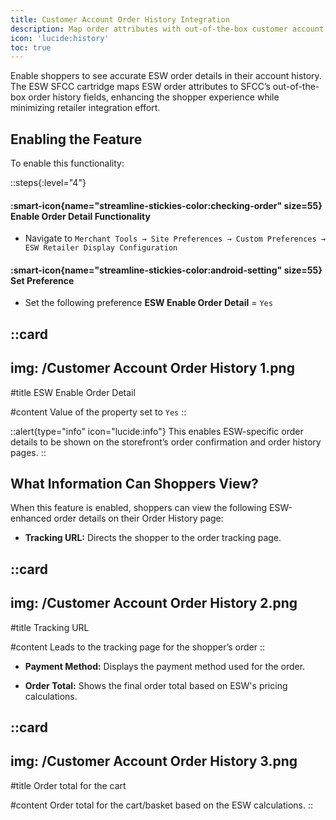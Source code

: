 ```yaml
---
title: Customer Account Order History Integration
description: Map order attributes with out-of-the-box customer account order history attributes.
icon: 'lucide:history'
toc: true
---
```


Enable shoppers to see accurate ESW order details in their account history. The ESW SFCC cartridge maps ESW order attributes to SFCC’s out-of-the-box order history fields, enhancing the shopper experience while minimizing retailer integration effort.

## Enabling the Feature

To enable this functionality:

::steps{:level="4"}

#### :smart-icon{name="streamline-stickies-color:checking-order" size=55} Enable Order Detail Functionality  

- Navigate to `Merchant Tools → Site Preferences → Custom Preferences → ESW Retailer Display Configuration`

#### :smart-icon{name="streamline-stickies-color:android-setting" size=55} Set Preference

- Set the following preference **ESW Enable Order Detail** = `Yes`

::card
---
img: /Customer Account Order History 1.png
---
#title
ESW Enable Order Detail

#content
Value of the property set to `Yes`
::


::alert{type="info" icon="lucide:info"}
This enables ESW-specific order details to be shown on the storefront’s order confirmation and order history pages.
::


## What Information Can Shoppers View?

When this feature is enabled, shoppers can view the following ESW-enhanced order details on their Order History page:

- **Tracking URL:** Directs the shopper to the order tracking page.

::card
---
img: /Customer Account Order History 2.png
---
#title
Tracking URL

#content
Leads to the tracking page for the shopper’s order
::

- **Payment Method:** Displays the payment method used for the order.

- **Order Total:** Shows the final order total based on ESW's pricing calculations.

::card
---
img: /Customer Account Order History 3.png
---
#title
Order total for the cart

#content
Order total for the cart/basket based on the ESW calculations.
::

